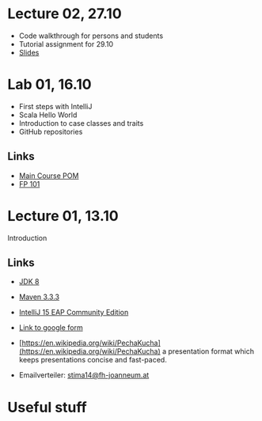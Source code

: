 # Lecture 02, 27.10

- Code walkthrough for persons and students
- Tutorial assignment for 29.10
- [Slides](lectures/swengb-2015-02-lecture.pdf)

# Lab 01, 16.10

- First steps with IntelliJ
- Scala Hello World
- Introduction to case classes and traits
- GitHub repositories


## Links

- [Main Course POM](https://gist.githubusercontent.com/rladstaetter/82bdb5809e7e3e2aa506/raw/fb8d006a0834674ae13fc10abb11516fab9018a7/pom.xml)
- [FP 101](https://www.edx.org/course/introduction-functional-programming-delftx-fp101x-0)

# Lecture 01, 13.10

Introduction
 
## Links

- [JDK 8](http://www.oracle.com/technetwork/java/javase/downloads/jdk8-downloads-2133151.html) 
- [Maven 3.3.3](https://maven.apache.org/download.cgi)
- [IntelliJ 15 EAP Community Edition](https://confluence.jetbrains.com/display/IDEADEV/IDEA+15+EAP)
- [Link to google form](http://goo.gl/forms/CvjOLxI5B5)


- [https://en.wikipedia.org/wiki/PechaKucha](https://en.wikipedia.org/wiki/PechaKucha) a presentation format which keeps presentations concise and fast-paced.
- Emailverteiler: stima14@fh-joanneum.at



# Useful stuff 
